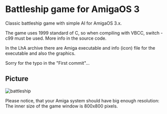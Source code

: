 # Battleship game for AmigaOS 3

Classic battleship game with simple AI for AmigaOS 3.x.

The game uses 1999 standard of C, so when compiling with VBCC, switch -c99 must be used.
More info in the source code.

In the LhA archive there are Amiga executable and info (icon) file for the executable and also the graphics.

Sorry for the typo in the "First commit"...

## Picture

![battleship](https://github.com/user-attachments/assets/dda534e7-5f5f-4d0e-9887-93ce49e793a5)

Please notice, that your Amiga system should have big enough resolution: The inner size of the game window is 800x800 pixels.
